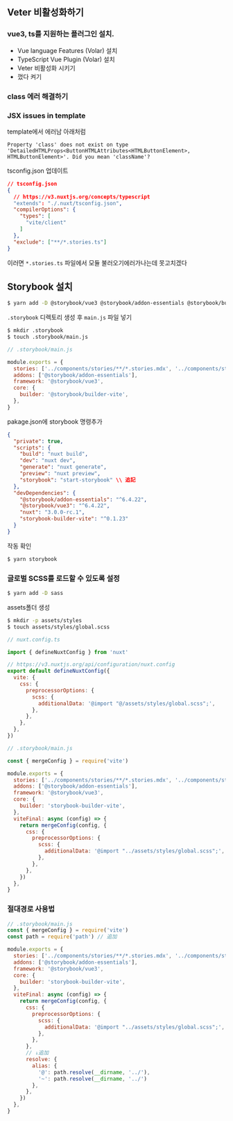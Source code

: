 ## Veter 비활성화하기

### vue3, ts를 지원하는 플러그인 설치.

* Vue language Features (Volar) 설치
* TypeScript Vue Plugin (Volar) 설치
* Veter 비활성화 시키기
* 껐다 켜기



### class 에러 해결하기

### JSX issues in template

template에서 에러남 아래처럼

```
Property 'class' does not exist on type 'DetailedHTMLProps<ButtonHTMLAttributes<HTMLButtonElement>, HTMLButtonElement>'. Did you mean 'className'?
```

tsconfig.json 업데이트

```json
// tsconfig.json
{
  // https://v3.nuxtjs.org/concepts/typescript
  "extends": "./.nuxt/tsconfig.json",
  "compilerOptions": {
    "types": [
      "vite/client"
    ]
  },
  "exclude": ["**/*.stories.ts"]
}
```

이러면 `*.stories.ts` 파일에서 모듈 불러오기에러가나는데 못고치겠다



## Storybook 설치

```bash
$ yarn add -D @storybook/vue3 @storybook/addon-essentials @storybook/builder-vite storybook-builder-vite
```

`.storybook` 디렉토리 생성 후 `main.js` 파일 넣기

```bash
$ mkdir .storybook
$ touch .storybook/main.js
```

```javascript
// .storybook/main.js

module.exports = {
  stories: ['../components/stories/**/*.stories.mdx', '../components/stories/**/*.stories.@(js|jsx|ts|tsx)'],
  addons: ['@storybook/addon-essentials'],
  framework: '@storybook/vue3',
  core: {
    builder: '@storybook/builder-vite',
  },
}
```



pakage.json에 storybook 명령추가

```json
{
  "private": true,
  "scripts": {
    "build": "nuxt build",
    "dev": "nuxt dev",
    "generate": "nuxt generate",
    "preview": "nuxt preview",
    "storybook": "start-storybook" \\ 追記
  },
  "devDependencies": {
    "@storybook/addon-essentials": "^6.4.22",
    "@storybook/vue3": "^6.4.22",
    "nuxt": "3.0.0-rc.1",
    "storybook-builder-vite": "^0.1.23"
  }
}
```



작동 확인

```bash
$ yarn storybook
```



### 글로벌 SCSS를 로드할 수 있도록 설정

```bash
$ yarn add -D sass
```



assets폴더 생성

```bash
$ mkdir -p assets/styles
$ touch assets/styles/global.scss
```



```javascript
// nuxt.config.ts

import { defineNuxtConfig } from 'nuxt'

// https://v3.nuxtjs.org/api/configuration/nuxt.config
export default defineNuxtConfig({
  vite: {
    css: {
      preprocessorOptions: {
        scss: {
          additionalData: '@import "@/assets/styles/global.scss";',
        },
      },
    },
  },
})
```

```javascript
// .storybook/main.js

const { mergeConfig } = require('vite')

module.exports = {
  stories: ['../components/stories/**/*.stories.mdx', '../components/stories/**/*.stories.@(js|jsx|ts|tsx)'],
  addons: ['@storybook/addon-essentials'],
  framework: '@storybook/vue3',
  core: {
    builder: 'storybook-builder-vite',
  },
  viteFinal: async (config) => {
    return mergeConfig(config, {
      css: {
        preprocessorOptions: {
          scss: {
            additionalData: '@import "../assets/styles/global.scss";',
          },
        },
      },
    })
  },
}
```





### 절대경로 사용법

```javascript
// .storybook/main.js
const { mergeConfig } = require('vite')
const path = require('path') // 追加

module.exports = {
  stories: ['../components/stories/**/*.stories.mdx', '../components/stories/**/*.stories.@(js|jsx|ts|tsx)'],
  addons: ['@storybook/addon-essentials'],
  framework: '@storybook/vue3',
  core: {
    builder: 'storybook-builder-vite',
  },
  viteFinal: async (config) => {
    return mergeConfig(config, {
      css: {
        preprocessorOptions: {
          scss: {
            additionalData: '@import "../assets/styles/global.scss";',
          },
        },
      },
      // ↓追加
      resolve: {
        alias: {
          '@': path.resolve(__dirname, '../'),
          '~': path.resolve(__dirname, '../')
        },
      },
    })
  },
}
```

